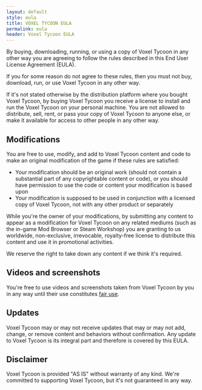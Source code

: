 ```yaml
---
layout: default
style: eula
title: VOXEL TYCOON EULA
permalink: eula
header: Voxel Tycoon EULA
---
```


By buying, downloading, running, or using a copy of Voxel Tycoon in any other way you are agreeing to follow the rules described in this End User License Agreement (EULA).

If you for some reason do not agree to these rules, then you must not buy, download, run, or use Voxel Tycoon in any other way.

If it's not stated otherwise by the distribution platform where you bought Voxel Tycoon, by buying Voxel Tycoon you receive a license to install and run the Voxel Tycoon on your  personal machine. You are not allowed to distribute, sell, rent, or pass your copy of Voxel Tycoon to anyone else, or make it available for access to other people in any other way.

## Modifications

You are free to use, modify, and add to Voxel Tycoon content and code to make an original modification of the game if these rules are satisfied:

- Your modification should be an original work (should not contain a substantial part of any copyrightable content or code), or you should have permission to use the code or content your modification is based upon
- Your modification is supposed to be used in conjunction with a licensed copy of Voxel Tycoon, not with any other product or separately

While you're the owner of your modifications, by submitting any content to appear as a modification  for Voxel Tycoon on any related mediums (such as the in-game Mod Browser or Steam Workshop) you are granting to us worldwide, non-exclusive, irrevocable, royalty-free license to distribute this content and use it in promotional activities.

We reserve the right to take down any content if we think it's required.

## Videos and screenshots

You're free to use videos and screenshots taken from Voxel Tycoon by you in any way until their use constitutes [fair use](https://en.wikipedia.org/wiki/Fair_use).

## Updates

Voxel Tycoon may or may not receive updates that may or may not add, change, or remove content and behaviors without confirmation. Any update to Voxel Tycoon is its integral part and therefore is covered by this EULA.

## Disclaimer

Voxel Tycoon is provided "AS IS" without warranty of any kind. We're committed to supporting Voxel Tycoon, but it's not guaranteed in any way.